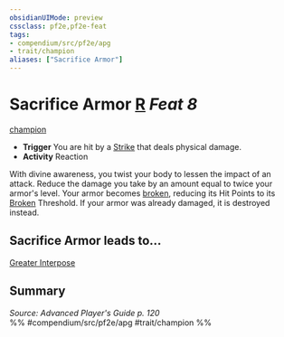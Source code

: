 ```yaml
---
obsidianUIMode: preview
cssclass: pf2e,pf2e-feat
tags:
- compendium/src/pf2e/apg
- trait/champion
aliases: ["Sacrifice Armor"]
---
```

# Sacrifice Armor  [R](../../rules/core-rulebook/chapter-9-playing-the-game.md#Actions "Reaction") *Feat 8*  
[champion](../../rules/traits/champion.md)  

- **Trigger** You are hit by a [Strike](../../rules/actions/strike.md) that deals physical damage.
- **Activity** Reaction

With divine awareness, you twist your body to lessen the impact of an attack. Reduce the damage you take by an amount equal to twice your armor's level. Your armor becomes [broken](../../rules/conditions.md#Broken), reducing its Hit Points to its [Broken](../../rules/conditions.md#Broken) Threshold. If your armor was already damaged, it is destroyed instead.

## Sacrifice Armor leads to...

[Greater Interpose](greater-interpose-apg.md)

## Summary

*Source: Advanced Player's Guide p. 120*  
%% #compendium/src/pf2e/apg #trait/champion %%